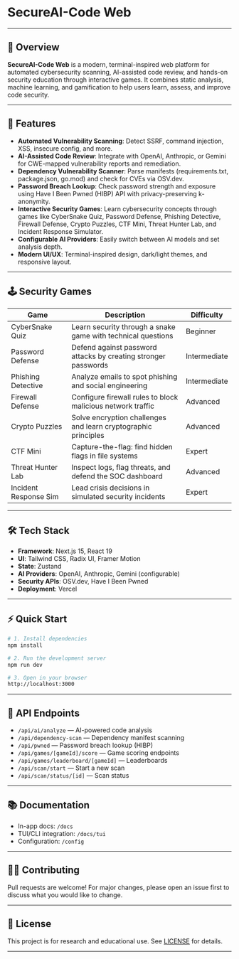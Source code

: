 
# SecureAI-Code Web


---

## 🚀 Overview

**SecureAI-Code Web** is a modern, terminal-inspired web platform for automated cybersecurity scanning, AI-assisted code review, and hands-on security education through interactive games. It combines static analysis, machine learning, and gamification to help users learn, assess, and improve code security.

---

## 🌟 Features

- **Automated Vulnerability Scanning**: Detect SSRF, command injection, XSS, insecure config, and more.
- **AI-Assisted Code Review**: Integrate with OpenAI, Anthropic, or Gemini for CWE-mapped vulnerability reports and remediation.
- **Dependency Vulnerability Scanner**: Parse manifests (requirements.txt, package.json, go.mod) and check for CVEs via OSV.dev.
- **Password Breach Lookup**: Check password strength and exposure using Have I Been Pwned (HIBP) API with privacy-preserving k-anonymity.
- **Interactive Security Games**: Learn cybersecurity concepts through games like CyberSnake Quiz, Password Defense, Phishing Detective, Firewall Defense, Crypto Puzzles, CTF Mini, Threat Hunter Lab, and Incident Response Simulator.
- **Configurable AI Providers**: Easily switch between AI models and set analysis depth.
- **Modern UI/UX**: Terminal-inspired design, dark/light themes, and responsive layout.

---

## 🕹️ Security Games

| Game                     | Description                                                      | Difficulty   |
|--------------------------|------------------------------------------------------------------|--------------|
| CyberSnake Quiz          | Learn security through a snake game with technical questions      | Beginner     |
| Password Defense         | Defend against password attacks by creating stronger passwords    | Intermediate |
| Phishing Detective       | Analyze emails to spot phishing and social engineering            | Intermediate |
| Firewall Defense         | Configure firewall rules to block malicious network traffic       | Advanced     |
| Crypto Puzzles           | Solve encryption challenges and learn cryptographic principles    | Advanced     |
| CTF Mini                 | Capture-the-flag: find hidden flags in file systems              | Expert       |
| Threat Hunter Lab        | Inspect logs, flag threats, and defend the SOC dashboard          | Advanced     |
| Incident Response Sim    | Lead crisis decisions in simulated security incidents             | Expert       |

---

## 🛠️ Tech Stack

- **Framework**: Next.js 15, React 19
- **UI**: Tailwind CSS, Radix UI, Framer Motion
- **State**: Zustand
- **AI Providers**: OpenAI, Anthropic, Gemini (configurable)
- **Security APIs**: OSV.dev, Have I Been Pwned
- **Deployment**: Vercel

---

## ⚡ Quick Start

```bash
# 1. Install dependencies
npm install

# 2. Run the development server
npm run dev

# 3. Open in your browser
http://localhost:3000
```

---

## 🔌 API Endpoints

- `/api/ai/analyze` — AI-powered code analysis
- `/api/dependency-scan` — Dependency manifest scanning
- `/api/pwned` — Password breach lookup (HIBP)
- `/api/games/[gameId]/score` — Game scoring endpoints
- `/api/games/leaderboard/[gameId]` — Leaderboards
- `/api/scan/start` — Start a new scan
- `/api/scan/status/[id]` — Scan status

---

## 📚 Documentation

- In-app docs: `/docs`
- TUI/CLI integration: `/docs/tui`
- Configuration: `/config`

---

## 👩‍💻 Contributing

Pull requests are welcome! For major changes, please open an issue first to discuss what you would like to change.

---

## 📝 License

This project is for research and educational use. See [LICENSE](LICENSE) for details.

---


